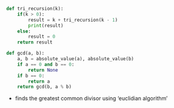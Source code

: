 ```python
def tri_recursion(k):
	if(k > 0):
		result = k + tri_recursion(k - 1)
		print(result)
	else:
		result = 0
	return result
```


```python
def gcd(a, b):
    a, b = absolute_value(a), absolute_value(b)
    if a == 0 and b == 0:
        return None
    if b == 0:
        return a
    return gcd(b, a % b)
```
- finds the greatest common divisor using ‘euclidian algorithm’